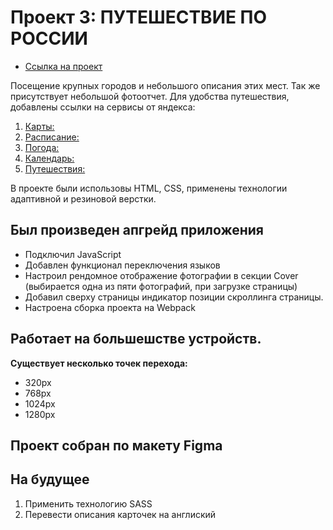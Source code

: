 # Проект 3: ПУТЕШЕСТВИЕ ПО РОССИИ

* [Cсылка на проект](https://pavel-khokhlov.github.io/russian-travel/)

Посещение крупных городов и небольшого описания этих мест. Так же присутствует небольшой фотоотчет.
Для удобства путешествия, добавлены ссылки на сервисы от яндекса:
1. [Карты:](https://yandex.ru/maps)
3. [Расписание:](https://rasp.yandex.ru)
2. [Погода:](https://yandex.ru/pogoda)
4. [Календарь:](https://calendar.yandex.ru)
5. [Путешествия:](https://travel.yandex.ru)

В проекте были использовы HTML, CSS, применены технологии адаптивной и резиновой верстки.

## Был произведен апгрейд приложения
* Подключил JavaScript
* Добавлен функционал переключения языков
* Настроил рендомное отображение фотографии в секции Cover (выбирается одна из пяти фотографий, при загрузке страницы)
* Добавил сверху страницы индикатор позиции скроллинга страницы. 
* Настроена сборка проекта на Webpack

## Работает на большешстве устройств.
**Существует несколько точек перехода:**
* 320px 
* 768px
* 1024px
* 1280px

## Проект собран по макету Figma

## На будущее
1. Применить технологию SASS
2. Перевести описания карточек на англиский